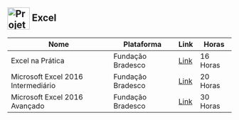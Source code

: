 <h2>
  <img src="https://github.com/MarcusTechs/Free-way/assets/138902771/6e98d8fd-83e3-4566-8e92-0d9d2a8325b6" alt="Projetos" width="50px" style="vertical-align: middle;"> Excel
</h2>

| **Nome** | **Plataforma** | **Link** | **Horas** |
| --- | --- | --- | --- |
| Excel na Prática | Fundação Bradesco | [Link](https://www.ev.org.br/cursos/excel-na-pratica) | 16 Horas |
| Microsoft Excel 2016 Intermediário | Fundação Bradesco | [Link](https://www.ev.org.br/cursos/microsoft-excel-2016-intermediario) | 20 Horas |
| Microsoft Excel 2016 Avançado | Fundação Bradesco | [Link](https://www.ev.org.br/cursos/microsoft-excel-2016-avancado) | 30 Horas |
